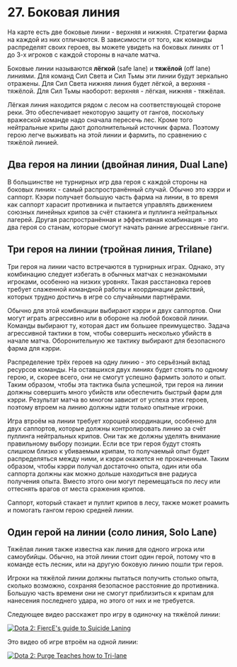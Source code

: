 # 27. Боковая линия

На карте есть две боковые линии - верхняя и нижняя. Стратегии фарма на каждой из них отличаются. В зависимости от того, как команды распределят своих героев, вы можете увидеть на боковых линиях от 1 до 3-х игроков с каждой стороны в начале матча.

Боковые линии называются **лёгкой** (safe lane) и **тяжёлой** (off lane) линиями. Для команд Сил Света и Сил Тьмы эти линии будут зеркально отражены. Для Сил Света нижняя линия будет лёгкой, а верхняя - тяжёлой. Для Сил Тьмы наоборот: верхняя - лёгкая, нижняя - тяжёлая.

Лёгкая линия находится рядом с лесом на соответствующей стороне реки. Это обеспечивает некоторую защиту от гангов, поскольку вражеской команде надо сначала пересечь лес. Кроме того нейтральные крипы дают дополнительный источник фарма. Поэтому герою легче выживать на этой линии и фармить, по сравнению с тяжёлой линией.

## Два героя на линии (двойная линия, Dual Lane)
В большинстве не турнирных игр два героя с каждой стороны на боковых линиях - самый распространённый случай. Обычно это кэрри и саппорт. Кээри получает большую часть фарма на линии, в то время как саппорт харасит противника и пытается управлять движением союзных линейных крипов за счёт стакинга и пуллинга нейтральных лагерей. Другая распространённая и эффективная комбинация - это два героя со станам, которые смогут начать ранние агрессивные ганги.

## Три героя на линии (тройная линия, Trilane)
Три героя на линии часто встречаются в турнирных играх. Однако, эту комбинацию следует избегать в обычных матчах с незнакомыми игроками, особенно на низких уровнях. Такая расстановка героев требует слаженной командной работы и координации действий, которых трудно достичь в игре со случайными партнёрами.

Обычно для этой комбинации выбирают кэрри и двух саппортов. Они могут играть агрессивно или в обороне на любой боковой линии. Команды выбирают ту, которая даст им большее преимущество. Задача агрессивной тактики в том, чтобы совершить несколько убийств в начале матча. Оборонительную же тактику выбирают для безопасного фарма для кэрри.

Распределение трёх героев на одну линию - это серьёзный вклад ресурсов команды. На оставшихся двух линиях будет стоять по одному герою, и, скорее всего, они не смогут успешно фармить золото и опыт. Таким образом, чтобы эта тактика была успешной, три героя на линии должны совершить много убийств или обеспечить быстрый фарм для кэрри. Результат матча во многом зависит от успеха этих героев, поэтому втроем на линию должны идти только опытные игроки.

Игра втроём на линии требует хорошей координации, особенно для двух саппортов, которые должны контролировать линию за счёт пуллинга нейтральных крипов. Они так же должны уделять внимание правильному выбору позиции. Если все три героя будут стоять слишком близко к убиваемым крипам, то получаемый опыт будет распределяться между ними, и кэрри окажется не прокаченным. Таким образом, чтобы кэрри получал достаточно опыта, один или оба саппорта должны как можно дольше находиться вне радиуса получения опыта. Вместо этого они могут перемещаться по лесу или оттеснять врагов от места сражения крипов.

Саппорт, который стакает и пуллит крипов в лесу, также может роамить и помогать гангом герою средней линии.

## Один герой на линии (соло линия, Solo Lane)

Тяжёлая линия также известна как линия для одного игрока или самоубийцы. Обычно, на этой линии стоит один герой, потому что в команде есть лесник, или на другую боковую линию пошли три героя.

Игроки на тяжёлой линии должны пытаться получить столько опыта, сколько возможно, сохраняя безопасное расстояние до противника. Большую часть времени они не смогут приблизиться к крипам для нанесения последнего удара, но этого от них и не требуется.

Следующее видео расскажет про игру в одиночку на тяжёлой линии:

[![Dota 2: FiercE's guide to Suicide Laning](http://img.youtube.com/vi/PyxT5dytfaw/0.jpg)](https://www.youtube.com/watch?v=PyxT5dytfaw)

Это видео об игре втроём на одной линии:

[![Dota 2: Purge Teaches how to Tri-lane](http://img.youtube.com/vi/N-WTvUuvm00/0.jpg)](https://www.youtube.com/watch?v=N-WTvUuvm00)
